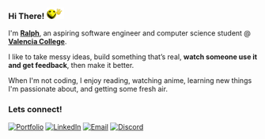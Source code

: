 ### **Hi There!** <img src="./assets/wave1_transparent.gif" alt="waving face emoji" width="36" />



I'm <a href="https://gridgxly.dev/" target="_blank" rel="noopener noreferrer"><b>Ralph</b></a>, an aspiring software engineer and computer science student @ <a href="https://www.linkedin.com/school/valencia-college/posts/?feedView=all" target="_blank" rel="noopener noreferrer"><b>Valencia College</b></a>.


I like to take messy ideas, build something that’s real, **watch someone use it and get feedback**, then make it better.


When I'm not coding, I enjoy reading, watching anime, learning new things I'm passionate about, and getting some fresh air.

### Lets connect!
<a href="https://gridgxly.dev/" target="_blank" rel="noopener noreferrer"><img alt="Portfolio" src="https://img.shields.io/badge/Portfolio-000000?style=for-the-badge" /></a>
<a href="https://www.linkedin.com/in/ralphnoel" target="_blank" rel="noopener noreferrer"><img alt="LinkedIn" src="https://img.shields.io/badge/LinkedIn-0E76A8?style=for-the-badge&logo=LinkedIn&logoColor=white" /></a>
<a href="mailto:noelralph2006@gmail.com" target="_blank" rel="noopener noreferrer"><img alt="Email" src="https://img.shields.io/badge/Email-555555?style=for-the-badge" /></a>
<a href="https://discord.com/users/742407274655645797" target="_blank" rel="noopener noreferrer"><img alt="Discord" src="https://img.shields.io/badge/Discord-5865F2?style=for-the-badge&logo=discord&logoColor=white" /></a>
